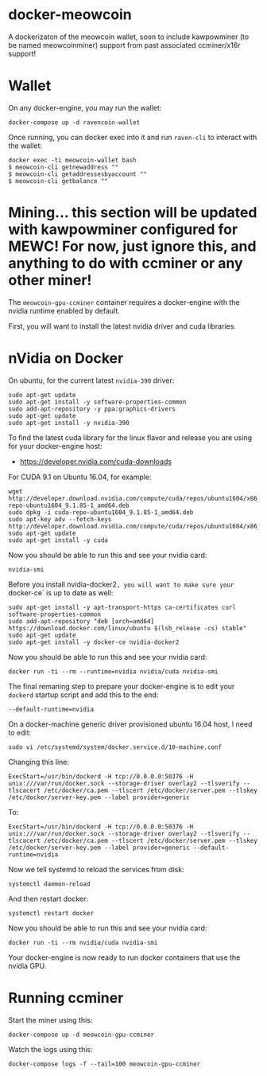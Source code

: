 # docker-meowcoin

A dockerizaton of the meowcoin wallet, soon to include kawpowminer (to be named meowcoinminer) support from past associated ccminer/x16r support!

# Wallet

On any docker-engine, you may run the wallet:

    docker-compose up -d ravencoin-wallet

Once running, you can docker exec into it and run `raven-cli` to interact with the wallet:

    docker exec -ti meowcoin-wallet bash
    $ meowcoin-cli getnewaddress ""
    $ meowcoin-cli getaddressesbyaccount ""
    $ meowcoin-cli getbalance ""

# Mining... this section will be updated with kawpowminer configured for MEWC! For now, just ignore this, and anything to do with ccminer or any other miner! 

The `meowcoin-gpu-ccminer` container requires a docker-engine with the nvidia runtime enabled by default.

First, you will want to install the latest nvidia driver and cuda libraries.

# nVidia on Docker

On ubuntu, for the current latest `nvidia-390` driver:

    sudo apt-get update
    sudo apt-get install -y software-properties-common 
    sudo add-apt-repository -y ppa:graphics-drivers
    sudo apt-get update
    sudo apt-get install -y nvidia-390

To find the latest cuda library for the linux flavor and release you are using for your docker-engine host:

- https://developer.nvidia.com/cuda-downloads

For CUDA 9.1 on Ubuntu 16.04, for example:

    wget http://developer.download.nvidia.com/compute/cuda/repos/ubuntu1604/x86_64/cuda-repo-ubuntu1604_9.1.85-1_amd64.deb
    sudo dpkg -i cuda-repo-ubuntu1604_9.1.85-1_amd64.deb
    sudo apt-key adv --fetch-keys http://developer.download.nvidia.com/compute/cuda/repos/ubuntu1604/x86_64/7fa2af80.pub
    sudo apt-get update
    sudo apt-get install -y cuda

Now you should be able to run this and see your nvidia card:

    nvidia-smi

Before you install nvidia-docker2`, you will want to make sure your `docker-ce` is up to date as well:

    sudo apt-get install -y apt-transport-https ca-certificates curl software-properties-common
    sudo add-apt-repository "deb [arch=amd64] https://download.docker.com/linux/ubuntu $(lsb_release -cs) stable"
    sudo apt-get update
    sudo apt-get install -y docker-ce nvidia-docker2

Now you should be able to run this and see your nvidia card:

    docker run -ti --rm --runtime=nvidia nvidia/cuda nvidia-smi

The final remaning step to prepare your docker-engine is to edit your `dockerd` startup script and add this to the end:

    --default-runtime=nvidia

On a docker-machine generic driver provisioned ubuntu 16.04 host, I need to edit:

    sudo vi /etc/systemd/system/docker.service.d/10-machine.conf

Changing this line:

    ExecStart=/usr/bin/dockerd -H tcp://0.0.0.0:50376 -H unix:///var/run/docker.sock --storage-driver overlay2 --tlsverify --tlscacert /etc/docker/ca.pem --tlscert /etc/docker/server.pem --tlskey /etc/docker/server-key.pem --label provider=generic

To:

    ExecStart=/usr/bin/dockerd -H tcp://0.0.0.0:50376 -H unix:///var/run/docker.sock --storage-driver overlay2 --tlsverify --tlscacert /etc/docker/ca.pem --tlscert /etc/docker/server.pem --tlskey /etc/docker/server-key.pem --label provider=generic --default-runtime=nvidia

Now we tell systemd to reload the services from disk:

    systemctl daemon-reload

And then restart docker:

    systemctl restart docker

Now you should be able to run this and see your nvidia card:

    docker run -ti --rm nvidia/cuda nvidia-smi

Your docker-engine is now ready to run docker containers that use the nvidia GPU.

# Running ccminer

Start the miner using this:

    docker-compose up -d meowcoin-gpu-ccminer

Watch the logs using this:

    docker-compose logs -f --tail=100 meowcoin-gpu-ccminer

